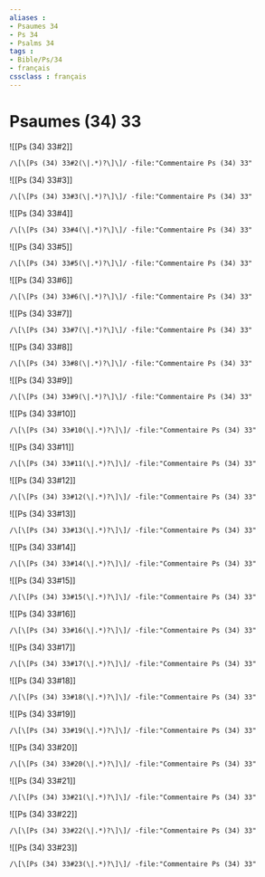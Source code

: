 ```yaml
---
aliases : 
- Psaumes 34
- Ps 34
- Psalms 34
tags : 
- Bible/Ps/34
- français
cssclass : français
---
```


# Psaumes (34) 33

![[Ps (34) 33#2]]

```query
/\[\[Ps (34) 33#2(\|.*)?\]\]/ -file:"Commentaire Ps (34) 33"
```

![[Ps (34) 33#3]]

```query
/\[\[Ps (34) 33#3(\|.*)?\]\]/ -file:"Commentaire Ps (34) 33"
```

![[Ps (34) 33#4]]

```query
/\[\[Ps (34) 33#4(\|.*)?\]\]/ -file:"Commentaire Ps (34) 33"
```

![[Ps (34) 33#5]]

```query
/\[\[Ps (34) 33#5(\|.*)?\]\]/ -file:"Commentaire Ps (34) 33"
```

![[Ps (34) 33#6]]

```query
/\[\[Ps (34) 33#6(\|.*)?\]\]/ -file:"Commentaire Ps (34) 33"
```

![[Ps (34) 33#7]]

```query
/\[\[Ps (34) 33#7(\|.*)?\]\]/ -file:"Commentaire Ps (34) 33"
```

![[Ps (34) 33#8]]

```query
/\[\[Ps (34) 33#8(\|.*)?\]\]/ -file:"Commentaire Ps (34) 33"
```

![[Ps (34) 33#9]]

```query
/\[\[Ps (34) 33#9(\|.*)?\]\]/ -file:"Commentaire Ps (34) 33"
```

![[Ps (34) 33#10]]

```query
/\[\[Ps (34) 33#10(\|.*)?\]\]/ -file:"Commentaire Ps (34) 33"
```

![[Ps (34) 33#11]]

```query
/\[\[Ps (34) 33#11(\|.*)?\]\]/ -file:"Commentaire Ps (34) 33"
```

![[Ps (34) 33#12]]

```query
/\[\[Ps (34) 33#12(\|.*)?\]\]/ -file:"Commentaire Ps (34) 33"
```

![[Ps (34) 33#13]]

```query
/\[\[Ps (34) 33#13(\|.*)?\]\]/ -file:"Commentaire Ps (34) 33"
```

![[Ps (34) 33#14]]

```query
/\[\[Ps (34) 33#14(\|.*)?\]\]/ -file:"Commentaire Ps (34) 33"
```

![[Ps (34) 33#15]]

```query
/\[\[Ps (34) 33#15(\|.*)?\]\]/ -file:"Commentaire Ps (34) 33"
```

![[Ps (34) 33#16]]

```query
/\[\[Ps (34) 33#16(\|.*)?\]\]/ -file:"Commentaire Ps (34) 33"
```

![[Ps (34) 33#17]]

```query
/\[\[Ps (34) 33#17(\|.*)?\]\]/ -file:"Commentaire Ps (34) 33"
```

![[Ps (34) 33#18]]

```query
/\[\[Ps (34) 33#18(\|.*)?\]\]/ -file:"Commentaire Ps (34) 33"
```

![[Ps (34) 33#19]]

```query
/\[\[Ps (34) 33#19(\|.*)?\]\]/ -file:"Commentaire Ps (34) 33"
```

![[Ps (34) 33#20]]

```query
/\[\[Ps (34) 33#20(\|.*)?\]\]/ -file:"Commentaire Ps (34) 33"
```

![[Ps (34) 33#21]]

```query
/\[\[Ps (34) 33#21(\|.*)?\]\]/ -file:"Commentaire Ps (34) 33"
```

![[Ps (34) 33#22]]

```query
/\[\[Ps (34) 33#22(\|.*)?\]\]/ -file:"Commentaire Ps (34) 33"
```

![[Ps (34) 33#23]]

```query
/\[\[Ps (34) 33#23(\|.*)?\]\]/ -file:"Commentaire Ps (34) 33"
```

